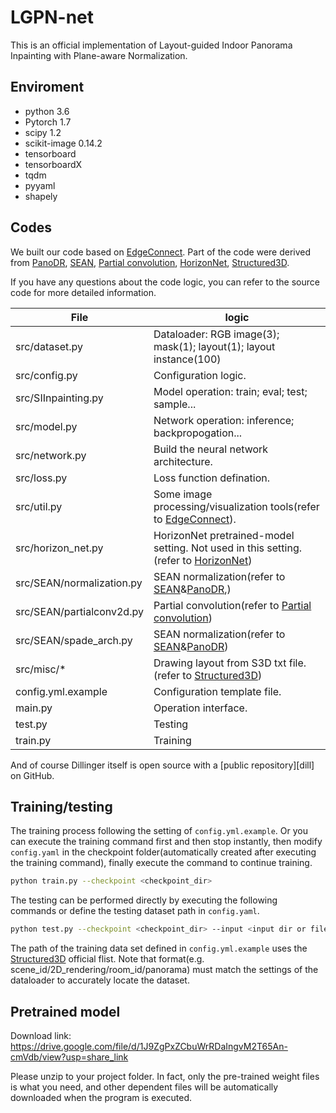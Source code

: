 # LGPN-net
This is an official implementation of Layout-guided Indoor Panorama Inpainting with Plane-aware Normalization.

## Enviroment

- python 3.6
- Pytorch 1.7
- scipy 1.2
- scikit-image 0.14.2
- tensorboard
- tensorboardX
- tqdm 
- pyyaml 
- shapely


## Codes

We built our code based on [EdgeConnect]. Part of the code were derived from [PanoDR], [SEAN], [Partial convolution], [HorizonNet], [Structured3D].

If you have any questions about the code logic, you can refer to the source code for more detailed information.

| File | logic |
| ------ | ------ |
| src/dataset.py | Dataloader: RGB image(3); mask(1); layout(1); layout instance(100) |
| src/config.py | Configuration logic. |
| src/SIInpainting.py | Model operation: train; eval; test; sample... |
| src/model.py | Network operation: inference; backpropogation...|
| src/network.py | Build the neural network architecture. |
| src/loss.py | Loss function defination.|
| src/util.py | Some image processing/visualization  tools(refer to [EdgeConnect]). |
| src/horizon_net.py | HorizonNet pretrained-model setting. Not used in this setting.(refer to [HorizonNet])|
| src/SEAN/normalization.py | SEAN normalization(refer to [SEAN]&[PanoDR],)|
| src/SEAN/partialconv2d.py | Partial convolution(refer to [Partial convolution])|
| src/SEAN/spade_arch.py | SEAN normalization(refer to [SEAN]&[PanoDR])|
| src/misc/* | Drawing layout from S3D txt file. (refer to [Structured3D])|
| config.yml.example | Configuration template file. |
| main.py | Operation interface. |
| test.py | Testing |
| train.py | Training |

And of course Dillinger itself is open source with a [public repository][dill]
 on GitHub.

## Training/testing

The training process following the setting of `config.yml.example`.
Or you can execute the training command first and then stop instantly, then modify `config.yaml` in the checkpoint folder(automatically created after executing the training command), finally execute the command to continue training.

```sh
python train.py --checkpoint <checkpoint_dir>
```
The testing can be performed directly by executing the following commands or define the testing dataset path in `config.yaml`.
```sh
python test.py --checkpoint <checkpoint_dir> --input <input dir or file> --mask <mask dir or file> --output <output dir> --dubug <optional>
```
The path of the training data set defined in `config.yml.example` uses the [Structured3D] official flist. Note that format(e.g. scene_id/2D_rendering/room_id/panorama) must match the settings of the dataloader to accurately locate the dataset.

## Pretrained model
Download link:
https://drive.google.com/file/d/1J9ZgPxZCbuWrRDaIngvM2T65An-cmVdb/view?usp=share_link

Please unzip to your project folder.
In fact, only the pre-trained weight files is what you need, and other dependent files will be automatically downloaded when the program is executed.


[//]: # ()

   [EdgeConnect]: <https://github.com/knazeri/edge-connect>
   [PanoDR]: <https://github.com/VCL3D/PanoDR>
   [SEAN]: <https://github.com/ZPdesu/SEAN>
   [Partial convolution]: <https://github.com/NVIDIA/partialconv>
   [Structured3D]: <https://github.com/bertjiazheng/Structured3D>
   [HorizonNet]: <https://github.com/sunset1995/HorizonNet>
